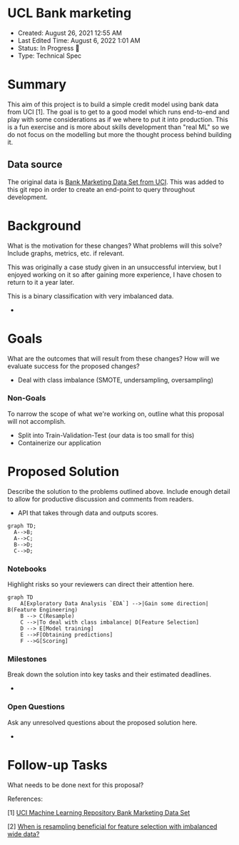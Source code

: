 # UCL Bank marketing

- Created: August 26, 2021 12:55 AM
- Last Edited Time: August 6, 2022 1:01 AM
- Status: In Progress 🙌
- Type: Technical Spec

# Summary

This aim of this project is to build a simple credit model using bank data from UCI [1]. The goal is to get to a good model which runs end-to-end and play with some considerations as if we where to put it into production. This is a fun exercise and is more about skills development than "real ML" so we do not focus on the modelling but more the thought process behind building it.

## Data source

The original data is [Bank Marketing Data Set from UCI](https://archive.ics.uci.edu/ml/machine-learning-databases/00222/). This was added to this git repo in order to create an end-point to query throughout development.


# Background

What is the motivation for these changes? What problems will this solve? Include graphs, metrics, etc. if relevant. 


This was originally a case study given in an unsuccessful interview, but I enjoyed working on it so after gaining more experience, I have chosen to return to it a year later.

This is a binary classification with very imbalanced data.


- 

# Goals

What are the outcomes that will result from these changes? How will we evaluate success for the proposed changes? 

- Deal with class imbalance (SMOTE, undersampling, oversampling)

### Non-Goals

To narrow the scope of what we're working on, outline what this proposal will not accomplish.

- Split into Train-Validation-Test (our data is too small for this)
- Containerize our application

# Proposed Solution

Describe the solution to the problems outlined above. Include enough detail to allow for productive discussion and comments from readers.

- API that takes through data and outputs scores.


```mermaid
graph TD;
  A-->B;
  A-->C;
  B-->D;
  C-->D;
```

### Notebooks

Highlight risks so your reviewers can direct their attention here. 

```mermaid
graph TD
    A[Exploratory Data Analysis `EDA`] -->|Gain some direction| B(Feature Engineering)
    B --> C(Resample)
    C -->|To deal with class imbalance| D[Feature Selection]
    D --> E[Model training]
    E -->F[Obtaining predictions]
    F -->G[Scoring]
```




### Milestones

Break down the solution into key tasks and their estimated deadlines. 

- 

### Open Questions

Ask any unresolved questions about the proposed solution here.

- 

# Follow-up Tasks

What needs to be done next for this proposal? 



References:

[1] [UCI Machine Learning Repository Bank Marketing Data Set](https://archive.ics.uci.edu/ml/datasets/bank+marketing)

[2] [When is resampling beneficial for feature selection with imbalanced wide data?](https://www.sciencedirect.com/science/article/pii/S0957417421013622)

